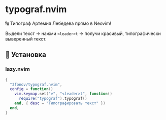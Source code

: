 # typograf.nvim

🔠 Типограф Артемия Лебедева прямо в Neovim!

Выдели текст → нажми `<leader>t` → получи красивый, типографически выверенный текст.

## 🔧 Установка

### lazy.nvim

```lua
{
  "3fonov/typograf.nvim",
  config = function()
    vim.keymap.set("v", "<leader>t", function()
      require("typograf").typograf()
    end, { desc = "Типографировать текст" })
  end,
}

